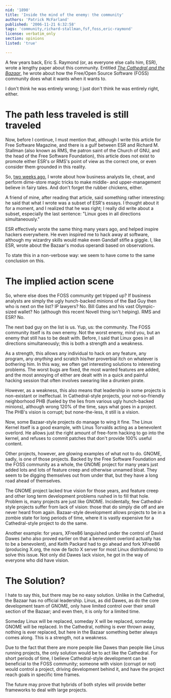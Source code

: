 ```yaml
---
nid: '1890'
title: 'Inside the mind of the enemy: the community'
authors: 'Patrick McFarland'
published: '2006-11-21 6:32:58'
tags: 'community,richard-stallman,fsf,foss,eric-raymond'
license: verbatim_only
section: opinions
listed: 'true'

---
```

A few years back, Eric S. Raymond (or, as everyone else calls him, ESR), wrote a lengthy paper about this community. Entitled _[The Cathedral and the Bazaar](http://catb.org/~esr/writings/cathedral-bazaar/)_, he wrote about how the Free/Open Source Software (FOSS) community does what it wants when it wants to.

I don't think he was entirely wrong; I just don't think he was entirely right, either.


<!--break-->



# The path less traveled is still traveled

Now, before I continue, I must mention that, although I write this article for Free Software Magazine, and there is a gulf between ESR and Richard M. Stallman (also known as RMS, the patron saint of the Church of GNU, and the head of the Free Software Foundation), this article does not exist to promote either ESR's or RMS's point of view as the correct one, or even consider them grounded in this reality.

So, [two weeks ago](http://www.freesoftwaremagazine.com/blogs/inside_the_mind_of_the_enemy_the_business_analyst), I wrote about how business analysts lie, cheat, and perform dime-store magic tricks to make middle- and upper-management believe in fairy tales. And don't forget the rubber chickens, either.

A friend of mine, after reading that article, said something rather interesting: he said that what I wrote was a subset of ESR's essays. I thought about it for a moment, and I realized that he was right; I really did write about a subset, especially the last sentence: "Linux goes in all directions simultaneously."

ESR effectively wrote the same thing many years ago, and helped inspire hackers everywhere. He even inspired me to hack away at software, although my wizardry skills would make even Gandalf stifle a giggle. I, like ESR, wrote about the Bazaar's modus operandi based on observations.

To state this in a non-verbose way: we seem to have come to the same conclusion on this.


# The implied action scene

So, where else does the FOSS community get tripped up? If business analysts are simply the ugly hunch-backed minions of the Bad Guy then who is next on the list? IP lawyers? No. Bill Gates and his vast Olympic-sized wallet? No (although this recent Novell thing isn't helping). RMS and ESR? No.

The next bad guy on the list is us. Yup, us: the community. The FOSS community itself is its own enemy. Not the worst enemy, mind you, but an enemy that still has to be dealt with. Before, I said that Linux goes in all directions simultaneously; this is both a strength and a weakness.

As a strength, this allows any individual to hack on any feature, any program, any _anything_ and scratch his/her proverbial itch on whatever is bothering him. In this way, we often get interesting solutions to interesting problems. The worst bugs are fixed, the most wanted features are added, and the most annoying of either are dealt with in a quick and painful hacking session that often involves swearing like a drunken pirate.

However, as a weakness, this also means that leadership in some projects is non-existant or ineffectual. In Cathedral-style projects, your not-so-friendly neighborhood PHB (fueled by the lies from various ugly hunch-backed minions), although wrong 120% of the time, says what goes in a project. The PHB's vision is corrupt; but none-the-less, it still is a vision.

Now, some Bazaar-style projects do manage to wing it fine. The Linux Kernel itself is a good example, with Linus Torvalds acting as a benevolent overlord. He allows just the right amount of free-form hacking to go into the kernel, and refuses to commit patches that don't provide 100% useful content.

Other projects, however, are glowing examples of what not to do. GNOME, sadly, is one of those projects. Backed by the Free Software Foundation and the FOSS community as a whole, the GNOME project for many years just added lots and lots of feature creep and otherwise unnamed bloat. They seem to be digging themselves out from under that, but they have a long road ahead of themselves.

The GNOME project lacked true vision for those years, and feature creep and other long term development problems rushed in to fill that hole. Problem is, many projects are just like GNOME. Incidentally, few Cathedral-style projects suffer from lack of vision: those that do simply die off and are never heard from again. Bazaar-style development allows projects to be in a zombie state for long periods of time, where it is vastly expensive for a Cathedral-style project to do the same.

Another example: for years, XFree86 languished under the control of David Dawes (who also proved earlier on that a benevolent overlord actually has to be a benevolent), and Keith Packard had to go ahead and fork XFree86 (producing X.org, the now de facto X server for most Linux distributions) to solve this issue. Not only did Dawes lack vision, he got in the way of everyone who did have vision.


# The Solution?

I hate to say this, but there may be no easy solution. Unlike in the Cathedral, the Bazaar has no official leadership. Linus, as did Dawes, as do the core development team of GNOME, only have limited control over their small section of the Bazaar; and even then, it is only for a limited time.

Someday Linux will be replaced, someday X will be replaced, someday GNOME will be replaced. In the Cathedral, nothing is ever thrown away, nothing is ever replaced, but here in the Bazaar something better always comes along. This is a strength, not a weakness.

Due to the fact that there are more people like Dawes than people like Linus running projects, the only solution would be to act like the Cathedral. For short periods of time, I believe Cathedral-style development can be beneficial to the FOSS community; someone with vision (corrupt or not) would control a project, driving development behind it, and have the project reach goals in specific time frames.

The future may prove that hybrids of both styles will provide better frameworks to deal with large projects.

